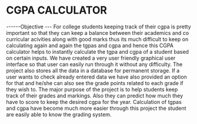 #  CGPA CALCULATOR
------Objective ---
For college students keeping track of their cgpa is pretty important so that they can keep a balance 
between their academics and co curricular acivities along with good marks thus its much difficult to 
keep on calculating again and again the tgpas and cgpa and hence this CGPA calculator helps to 
instantly calculate the tgpa and cgpa of a student based on certain inputs. 
We have created a very user friendly graphical user interface so that user can easily run through it 
without any difficulty. 
The project also stores all the data in a database for permanent storage. If a user wants to check already 
entered data we have also provided an option for that and he/she can also see the grade points related 
to each grade if they wish to. 
The major purpose of the project is to help students keep track of their grades and markings. Also they 
can predict how much they have to score to keep the desired cgpa for the year. 
Calculation of tgpas and cgpa have become much more easier through this project the student are 
easily able to know the grading system.

